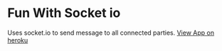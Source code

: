# Fun With Socket io
Uses socket.io to send message to all connected parties.
[View App on heroku](https://fun-with-socketio.herokuapp.com "Google's Homepage")
